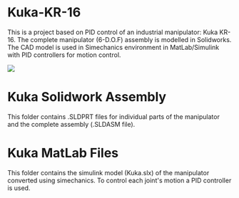 # Kuka-KR-16
This is a project based on PID control of an industrial manipulator: Kuka KR-16. The complete manipulator (6-D.O.F) assembly is modelled in Solidworks. The CAD model is used in Simechanics environment in MatLab/Simulink  with PID controllers for motion control.

![](rviz_motionplanning.gif)

# Kuka Solidwork Assembly
This folder contains .SLDPRT files for individual parts of the manipulator and the complete assembly (.SLDASM file).

# Kuka MatLab Files
This folder contains the simulink model (Kuka.slx) of the manipulator converted using simechanics. To control each joint's motion a PID controller is used.
